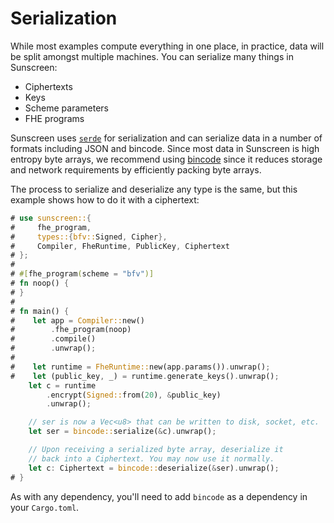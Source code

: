 # Serialization
While most examples compute everything in one place, in practice, data will be split amongst multiple machines. You can serialize many things in Sunscreen:
* Ciphertexts
* Keys
* Scheme parameters
* FHE programs

Sunscreen uses [`serde`](https://serde.rs/) for serialization and can serialize data in a number of formats including JSON and bincode. Since most data in Sunscreen is high entropy byte arrays, we recommend using [bincode](https://docs.rs/bincode/1.3.3/bincode/) since it reduces storage and network requirements by efficiently packing byte arrays.

The process to serialize and deserialize any type is the same, but this example shows how to do it with a ciphertext:
```rust
# use sunscreen::{
#     fhe_program,
#     types::{bfv::Signed, Cipher},
#     Compiler, FheRuntime, PublicKey, Ciphertext
# };
#
# #[fhe_program(scheme = "bfv")]
# fn noop() {
# }
#
# fn main() {
#    let app = Compiler::new()
#        .fhe_program(noop)
#        .compile()
#        .unwrap();
#
#    let runtime = FheRuntime::new(app.params()).unwrap();
#    let (public_key, _) = runtime.generate_keys().unwrap();
    let c = runtime
        .encrypt(Signed::from(20), &public_key)
        .unwrap();

    // ser is now a Vec<u8> that can be written to disk, socket, etc.
    let ser = bincode::serialize(&c).unwrap();

    // Upon receiving a serialized byte array, deserialize it
    // back into a Ciphertext. You may now use it normally.
    let c: Ciphertext = bincode::deserialize(&ser).unwrap();
# }
```

As with any dependency, you'll need to add `bincode` as a dependency in your `Cargo.toml`.
